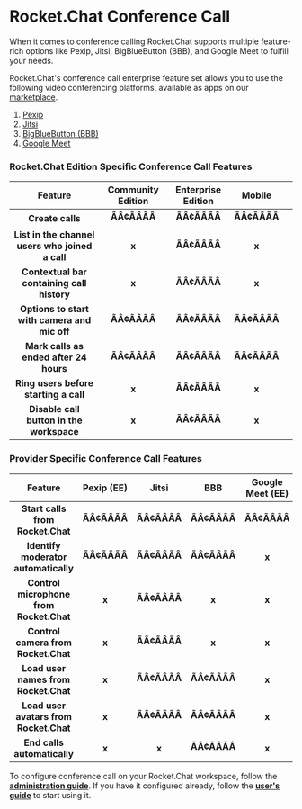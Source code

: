 # Rocket.Chat Conference Call

When it comes to conference calling Rocket.Chat supports multiple feature-rich options like Pexip, Jitsi, BigBlueButton (BBB), and Google Meet to fulfill your needs.&#x20;

Rocket.Chat's conference call enterprise feature set allows you to use the following video conferencing platforms, available as apps on our [marketplace](https://rocket.chat/marketplace).

1. [Pexip](conference-call-admin-guide/pexip-app.md)
2. [Jitsi](conference-call-admin-guide/jitsi-app.md)
3. [BigBlueButton (BBB)](conference-call-admin-guide/bigbluebutton-bbb-app.md)
4. [Google Meet](conference-call-admin-guide/google-meet-app.md)

### **Rocket.Chat Edition Specific** Conference Call **Features**



|                     Feature                     | Community Edition | Enterprise Edition | Mobile |   |
| :---------------------------------------------: | :---------------: | :----------------: | :----: | - |
|                 **Create calls**                |       **ÃÂ¢ÃÂÃÂ**       |        **ÃÂ¢ÃÂÃÂ**       |  **ÃÂ¢ÃÂÃÂ** |   |
| **List in the channel users who joined a call** |       **x**       |        **ÃÂ¢ÃÂÃÂ**       |  **x** |   |
|   **Contextual bar containing call history**    |       **x**       |        **ÃÂ¢ÃÂÃÂ**       |  **x** |   |
|   **Options to start with camera and mic off**  |       **ÃÂ¢ÃÂÃÂ**       |        **ÃÂ¢ÃÂÃÂ**       |  **ÃÂ¢ÃÂÃÂ** |   |
|      **Mark calls as ended after 24 hours**     |       **ÃÂ¢ÃÂÃÂ**       |        **ÃÂ¢ÃÂÃÂ**       |  **ÃÂ¢ÃÂÃÂ** |   |
|      **Ring users before starting a call**      |       **x**       |        **ÃÂ¢ÃÂÃÂ**       |  **x** |   |
|     **Disable call button in the workspace**    |       **x**       |        **ÃÂ¢ÃÂÃÂ**       |  **x** |   |

### **Provider Specific** Conference Call **Features**

|                 Feature                 | Pexip (EE) | Jitsi |  BBB  | Google Meet (EE) |
| :-------------------------------------: | :--------: | :---: | :---: | :--------------: |
|     **Start calls from Rocket.Chat**    |    **ÃÂ¢ÃÂÃÂ**   | **ÃÂ¢ÃÂÃÂ** | **ÃÂ¢ÃÂÃÂ** |       **ÃÂ¢ÃÂÃÂ**      |
|   **Identify moderator automatically**  |    **ÃÂ¢ÃÂÃÂ**   | **ÃÂ¢ÃÂÃÂ** | **ÃÂ¢ÃÂÃÂ** |       **x**      |
| **Control microphone from Rocket.Chat** |    **x**   | **ÃÂ¢ÃÂÃÂ** | **x** |       **x**      |
|   **Control camera from Rocket.Chat**   |    **x**   | **ÃÂ¢ÃÂÃÂ** | **x** |       **x**      |
|   **Load user names from Rocket.Chat**  |    **x**   | **ÃÂ¢ÃÂÃÂ** | **ÃÂ¢ÃÂÃÂ** |       **x**      |
|  **Load user avatars from Rocket.Chat** |    **x**   | **ÃÂ¢ÃÂÃÂ** | **ÃÂ¢ÃÂÃÂ** |       **x**      |
|       **End calls automatically**       |    **x**   | **x** | **ÃÂ¢ÃÂÃÂ** |       **x**      |

To configure conference call on your Rocket.Chat workspace, follow the [**administration guide**](https://docs.rocket.chat/guides/rocket.chat-conference-call/conference-call-admin-guide). If you have it configured already, follow the [**user's guide**](https://docs.rocket.chat/guides/rocket.chat-conference-call/conference-call-users-guide) to start using it.
